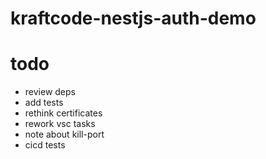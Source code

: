 # kraftcode-nestjs-auth-demo

# todo

-   review deps
-   add tests
-   rethink certificates
-   rework vsc tasks
-   note about kill-port
-   cicd tests
